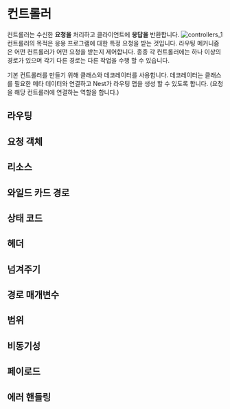 # 컨트롤러
컨트롤러는 수신한 **요청을** 처리하고 클라이언트에 **응답을** 반환합니다.
![controllers_1](https://docs.nestjs.com/assets/Controllers_1.png)
컨트롤러의 목적은 응용 프로그램에 대한 특정 요청을 받는 것입니다. 라우팅 메커니즘은 어떤 컨트롤러가 어떤 요청을 받는지 제어합니다. 종종 각 컨트롤러에는 하나 이상의 경로가 있으며 각기 다른 경로는 다른 작업을 수행 할 수 있습니다.

기본 컨트롤러를 만들기 위해 클래스와 데코레이터를 사용합니다. 데코레이터는 클래스를 필요한 메타 데이터와 연결하고 Nest가 라우팅 맵을 생성 할 수 있도록 합니다. (요청을 해당 컨트롤러에 연결하는 역할을 합니다.)

## 라우팅
## 요청 객체
## 리소스
## 와일드 카드 경로
## 상태 코드
## 헤더
## 넘겨주기
## 경로 매개변수
## 범위
## 비동기성
## 페이로드
## 에러 핸들링
